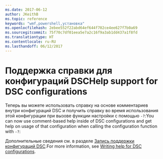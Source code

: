 ```yaml
---
ms.date: 2017-06-12
author: JKeithB
ms.topic: reference
keywords: "wmf,powershell,установка"
ms.openlocfilehash: 2ebee552f22abd64ef644f702ce4ee627f7b0a69
ms.sourcegitcommit: 75f70c7df01eea5e7a2c16f9a3ab1dd437a1f8fd
ms.translationtype: HT
ms.contentlocale: ru-RU
ms.lasthandoff: 06/12/2017
---
```

# <a name="help-support-for-dsc-configurations"></a><span data-ttu-id="73d8b-102">Поддержка справки для конфигураций DSC</span><span class="sxs-lookup"><span data-stu-id="73d8b-102">Help support for DSC configurations</span></span>

<span data-ttu-id="73d8b-103">Теперь вы можете использовать справку на основе комментариев внутри конфигураций DSC и получить справку во время использования этой конфигурации при вызове функции настройки с помощью `-?`:</span><span class="sxs-lookup"><span data-stu-id="73d8b-103">You can now use comment-based help inside of DSC configurations and get help on usage of that configuration when calling the configuration function with `-?`:</span></span>  

<span data-ttu-id="73d8b-104">Дополнительные сведения см. в разделе [Запись поддержки конфигураций DSC](https://msdn.microsoft.com/powershell/dsc/confighelp).</span><span class="sxs-lookup"><span data-stu-id="73d8b-104">For more information, see [Writing help for DSC configurations](https://msdn.microsoft.com/powershell/dsc/confighelp).</span></span>

